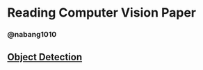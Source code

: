 # Reading Computer Vision Paper

### @nabang1010

## [Object Detection](https://github.com/nabang1010/Reading_Computer_Vision_Paper/tree/main/Object_Detection)



